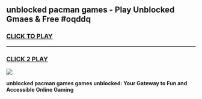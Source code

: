 
## unblocked pacman games - Play Unblocked Gmaes & Free #oqddq
<h3>
<a href="https://news.freeplayer.one?title=unblocked_pacman_games&ref=03M">CLICK TO PLAY</a></h3>
<hr>

<h3>
<a href="https://news.freeplayer.one?title=unblocked_pacman_games&ref=03M">CLICK 2 PLAY</a>
  
</h3>

<a href="https://news.freeplayer.one?title=unblocked_pacman_games&ref=03M"><img src="https://clearcache.store/games.png"></a>


**unblocked pacman games games unblocked: Your Gateway to Fun and Accessible Online Gaming**
